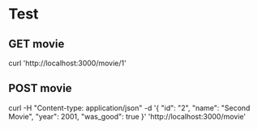 # Test

## GET movie
curl 'http://localhost:3000/movie/1'

## POST movie

curl -H "Content-type: application/json" -d '{
    "id": "2",
    "name": "Second Movie",
    "year": 2001,
    "was_good": true
}' 'http://localhost:3000/movie'
